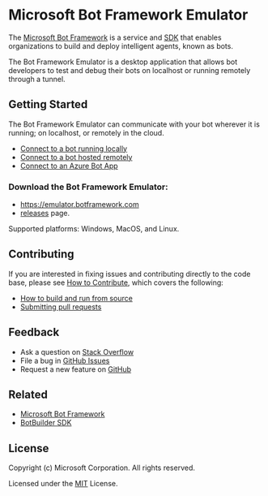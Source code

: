 # Microsoft Bot Framework Emulator

The [Microsoft Bot Framework](https://botframework.com) is a service and [SDK](https://github.com/Microsoft/BotBuilder) that enables organizations to build and deploy intelligent agents, known as bots.

The Bot Framework Emulator is a desktop application that allows bot developers to test and debug their bots on localhost or running remotely through a tunnel.

## Getting Started

The Bot Framework Emulator can communicate with your bot wherever it is running; on localhost, or remotely in the cloud.
* [Connect to a bot running locally](https://github.com/Microsoft/BotFramework-Emulator/wiki/Getting-Started#connect-to-a-bot-running-on-localhost)
* [Connect to a bot hosted remotely](https://github.com/Microsoft/BotFramework-Emulator/wiki/Getting-Started#connect-to-a-bot-hosted-remotely)
* [Connect to an Azure Bot App](https://github.com/Microsoft/BotFramework-Emulator/wiki/Getting-Started#connect-to-an-azure-bot-app)

### Download the Bot Framework Emulator:
* <https://emulator.botframework.com>
* [releases](https://github.com/Microsoft/BotFramework-Emulator/releases) page.

Supported platforms: Windows, MacOS, and Linux.

## Contributing

If you are interested in fixing issues and contributing directly to the code base, please see [How to Contribute](https://github.com/Microsoft/BotFramework-Emulator/wiki/How-to-Contribute), which covers the following:
* [How to build and run from source](https://github.com/Microsoft/BotFramework-Emulator/wiki/How-to-Contribute#clone-and-build)
* [Submitting pull requests](https://github.com/Microsoft/BotFramework-Emulator/wiki/How-to-Contribute#pull-requests)

## Feedback

* Ask a question on [Stack Overflow](https://stackoverflow.com/questions/tagged/botframework)
* File a bug in [GitHub Issues](https://github.com/Microsoft/BotFramework-Emulator/wiki/Submitting-Bugs-&-Suggestions)
* Request a new feature on [GitHub](https://github.com/Microsoft/BotFramework-Emulator/wiki/Submitting-Bugs-&-Suggestions)

## Related

* [Microsoft Bot Framework](https://botframework.com)
* [BotBuilder SDK](https://github.com/Microsoft/BotBuilder)

## License

Copyright (c) Microsoft Corporation. All rights reserved.

Licensed under the [MIT](LICENSE.txt) License.
